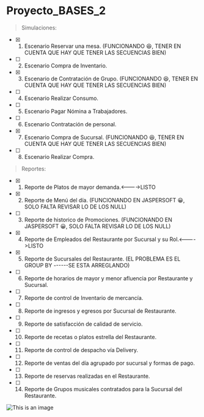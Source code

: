 # Proyecto_BASES_2

> Simulaciones:

- [x] 1)  Escenario Reservar una mesa.            (FUNCIONANDO 😆, TENER EN CUENTA QUE HAY QUE TENER LAS SECUENCIAS BIEN)
- [ ] 2)  Escenario Compra de Inventario.
- [x] 3)  Escenario de Contratación de Grupo.            (FUNCIONANDO 😆, TENER EN CUENTA QUE HAY QUE TENER LAS SECUENCIAS BIEN)
- [ ] 4)  Escenario Realizar Consumo.
- [ ] 5)  Escenario Pagar Nómina a Trabajadores.
- [ ] 6)  Escenario Contratación de personal.
- [x] 7)  Escenario Compra de Sucursal.            (FUNCIONANDO 😆, TENER EN CUENTA QUE HAY QUE TENER LAS SECUENCIAS BIEN)
- [ ] 8)  Escenario Realizar Compra.

> Reportes:

- [x] 1)  Reporte de Platos de mayor demanda.<---->LISTO
- [x] 2)  Reporte de Menú del día.                                    (FUNCIONANDO EN JASPERSOFT 😀, SOLO FALTA REVISAR LO DE LOS NULL)
- [ ] 3)  Reporte de historico de Promociones.                        (FUNCIONANDO EN JASPERSOFT 😀, SOLO FALTA REVISAR LO DE LOS NULL)
- [x] 4)  Reporte de Empleados del Restaurante por Sucursal y su Rol.<---->LISTO
- [x] 5)  Reporte de Sucursales del Restaurante.                    (EL PROBLEMA ES EL GROUP BY ------SE ESTA ARREGLANDO)
- [ ] 6)  Reporte de horarios de mayor y menor afluencia por Restaurante y Sucursal.
- [ ] 7)  Reporte de control de Inventario de mercancía.
- [ ] 8)  Reporte de ingresos y egresos por Sucursal de Restaurante.
- [ ] 9)  Reporte de satisfacción de calidad de servicio.
- [ ] 10)  Reporte de recetas o platos estrella del Restaurante.
- [ ] 11)  Reporte de control de despacho vía Delivery.
- [ ] 12)  Reporte de ventas del día agrupado por sucursal y formas de pago.
- [ ] 13)  Reporte de reservas realizadas en el Restaurante.
- [ ] 14)  Reporte de Grupos musicales contratados para la Sucursal del Restaurante.

![This is an image](https://encrypted-tbn0.gstatic.com/images?q=tbn:ANd9GcQetv0pyynebw9fsjAYFVAmMdAailUHKOwFpdRKwkmw_dvECF7JwJT-BeFn5R2WzUR-Ex0&usqp=CAU)
